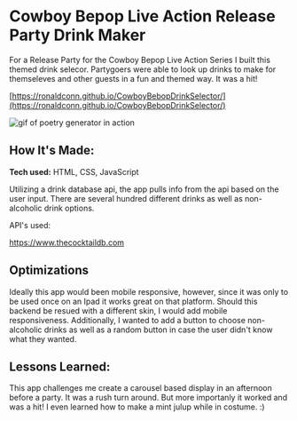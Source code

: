 # Cowboy Bepop Live Action Release Party Drink Maker

For a Release Party for the Cowboy Bepop Live Action Series I built this themed drink selecor. Partygoers were able to look up drinks to make for themseleves and other guests in a fun and themed way. It was a hit!

[https://ronaldconn.github.io/CowboyBebopDrinkSelector/](https://ronaldconn.github.io/CowboyBebopDrinkSelector/)

![gif of poetry generator in action](cbdrinkselector400.gif)

## How It's Made:

**Tech used:** HTML, CSS, JavaScript

Utilizing a drink database api, the app pulls info from the api based on the user input. There are several hundred different drinks as well as non-alcoholic drink options.

API's used:

https://www.thecocktaildb.com

## Optimizations

Ideally this app would been mobile responsive, however, since it was only to be used once on an Ipad it works great on that platform. Should this backend be resued with a different skin, I would add mobile responsiveness. Additionally, I wanted to add a button to choose non-alcoholic drinks as well as a random button in case the user didn't know what they wanted.

## Lessons Learned:

This app challenges me create a carousel based display in an afternoon before a party. It was a rush turn around. But more importanly it worked and was a hit! I even learned how to make a mint julup while in costume. :)
